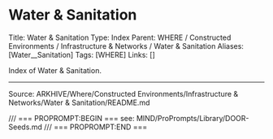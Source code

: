 # Water & Sanitation

Title: Water & Sanitation
Type: Index
Parent: WHERE / Constructed Environments / Infrastructure & Networks / Water & Sanitation
Aliases: [Water__Sanitation]
Tags: [WHERE]
Links: []

Index of Water & Sanitation.

---
Source: ARKHIVE/Where/Constructed Environments/Infrastructure & Networks/Water & Sanitation/README.md

/// === PROPROMPT:BEGIN ===
see: MIND/ProPrompts/Library/DOOR-Seeds.md
/// === PROPROMPT:END ===
